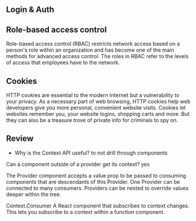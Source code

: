 ## Login & Auth

## Role-based access control

Role-based access control (RBAC) restricts network access based on a person's role within an organization and has become one of the main methods for advanced access control. The roles in RBAC refer to the levels of access that employees have to the network.

## Cookies

HTTP cookies are essential to the modern Internet but a vulnerability to your privacy. As a necessary part of web browsing, HTTP cookies help web developers give you more personal, convenient website visits. Cookies let websites remember you, your website logins, shopping carts and more. But they can also be a treasure trove of private info for criminals to spy on.

## Review

- Why is the Context API useful? to not drill through components

Can a component outside of a provider get its context? yes

The Provider component accepts a value prop to be passed to consuming components that are descendants of this Provider. One Provider can be connected to many consumers. Providers can be nested to override values deeper within the tree.

Context.Consumer A React component that subscribes to context changes. This lets you subscribe to a context within a function component.
